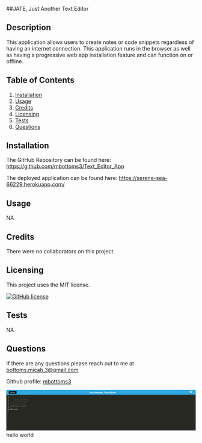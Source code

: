 ##JATE, Just Another Text Editor

## Description

This application allows users to create notes or code snippets regardless of having an internet connection. This application runs in the browser as well as having a progressive web app installation feature and can function on or offline.

## Table of Contents

1. [Installation](#installation)
2. [Usage](#usage)
3. [Credits](#usage)
4. [Licensing](#licensing)
5. [Tests](#test)
6. [Questions](#questions)

## Installation

The GitHub Repository can be found here: https://github.com/mbottoms3/Text_Editor_App

The deployed application can be found here: https://serene-sea-66229.herokuapp.com/

## Usage

NA

## Credits

There were no collaborators on this project

## Licensing

This project uses the MIT license.

[![GitHub license](https://img.shields.io/badge/license-MIT-blue.svg)](https://choosealicense.com/licenses/mit/)

## Tests

NA

## Questions

If there are any questions please reach out to me at bottoms.micah.3@gmail.com

Github profile: [mbottoms3](https://github.com/mbottoms3)

![Screenshot of app](./assets/images/appScreenshot.png "Screenshot of App")
hello world

